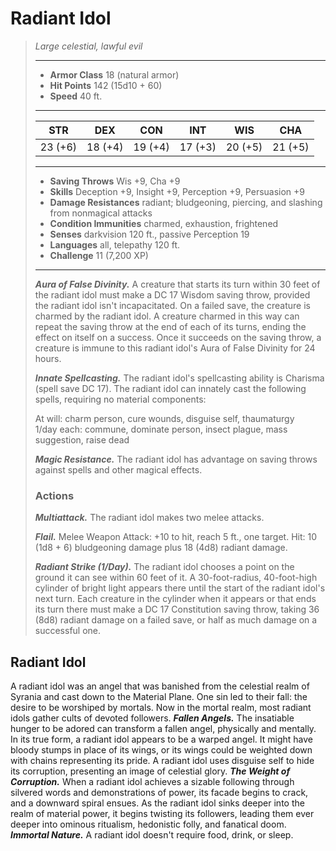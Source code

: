 # Radiant Idol
>*Large celestial, lawful evil*
>___
>- **Armor Class** 18 (natural armor)
>- **Hit Points** 142 (15d10 + 60)
>- **Speed** 40 ft.
>___
>|STR|DEX|CON|INT|WIS|CHA|
>|:---:|:---:|:---:|:---:|:---:|:---:|
>|23 (+6)|18 (+4)|19 (+4)|17 (+3)|20 (+5)|21 (+5)|
>___
>- **Saving Throws** Wis +9, Cha +9
>- **Skills** Deception +9, Insight +9, Perception +9, Persuasion +9
>- **Damage Resistances** radiant; bludgeoning, piercing, and slashing from nonmagical attacks
>- **Condition Immunities** charmed, exhaustion, frightened
>- **Senses** darkvision 120 ft., passive Perception 19
>- **Languages** all, telepathy 120 ft.
>- **Challenge** 11 (7,200 XP)
>___
>***Aura of False Divinity.*** A creature that starts its turn within 30 feet of the radiant idol must make a DC 17 Wisdom saving throw, provided the radiant idol isn't incapacitated. On a failed save, the creature is charmed by the radiant idol. A creature charmed in this way can repeat the saving throw at the end of each of its turns, ending the effect on itself on a success. Once it succeeds on the saving throw, a creature is immune to this radiant idol's Aura of False Divinity for 24 hours.  
>
>***Innate Spellcasting.*** The radiant idol's spellcasting ability is Charisma (spell save DC 17). The radiant idol can innately cast the following spells, requiring no material components:  
>
>At will: charm person, cure wounds, disguise self, thaumaturgy  
>1/day each: commune, dominate person, insect plague, mass suggestion, raise dead  
>
>
>***Magic Resistance.*** The radiant idol has advantage on saving throws against spells and other magical effects.  
>
>### Actions
>***Multiattack.*** The radiant idol makes two melee attacks.  
>
>***Flail.*** Melee Weapon Attack: +10 to hit, reach 5 ft., one target. Hit: 10 (1d8 + 6) bludgeoning damage plus 18 (4d8) radiant damage.  
>
>***Radiant Strike (1/Day).*** The radiant idol chooses a point on the ground it can see within 60 feet of it. A 30-foot-radius, 40-foot-high cylinder of bright light appears there until the start of the radiant idol's next turn. Each creature in the cylinder when it appears or that ends its turn there must make a DC 17 Constitution saving throw, taking 36 (8d8) radiant damage on a failed save, or half as much damage on a successful one.
## Radiant Idol
A radiant idol was an angel that was banished from the celestial realm of Syrania and cast down to the Material Plane. One sin led to their fall: the desire to be worshiped by mortals. Now in the mortal realm, most radiant idols gather cults of devoted followers.
***Fallen Angels.*** The insatiable hunger to be adored can transform a fallen angel, physically and mentally. In its true form, a radiant idol appears to be a warped angel. It might have bloody stumps in place of its wings, or its wings could be weighted down with chains representing its pride. A radiant idol uses disguise self to hide its corruption, presenting an image of celestial glory.
***The Weight of Corruption.*** When a radiant idol achieves a sizable following through silvered words and demonstrations of power, its facade begins to crack, and a downward spiral ensues. As the radiant idol sinks deeper into the realm of material power, it begins twisting its followers, leading them ever deeper into ominous ritualism, hedonistic folly, and fanatical doom.
***Immortal Nature.*** A radiant idol doesn't require food, drink, or sleep.